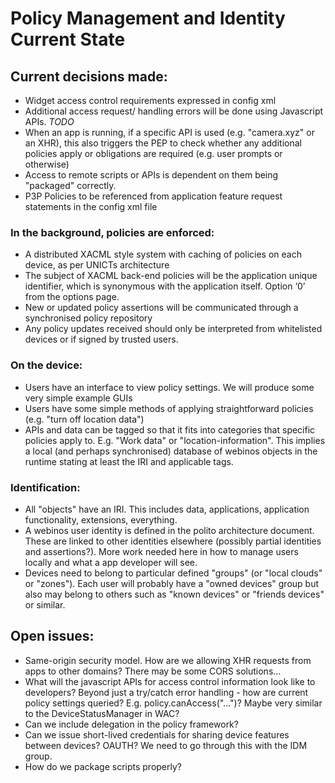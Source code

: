 Policy Management and Identity Current State
============================================

Current decisions made:
-----------------------

* Widget access control requirements expressed in config xml
 * Additional access request/ handling errors will be done using Javascript APIs. _TODO_
 * When an app is running, if a specific API is used (e.g. "camera.xyz" or an XHR), this also triggers the PEP to check whether any additional policies apply or obligations are required (e.g. user prompts or otherwise)
 * Access to remote scripts or APIs is dependent on them being "packaged" correctly.
 * P3P Policies to be referenced from application feature request statements in the config xml file

### In the background, policies are enforced:

-   A distributed XACML style system with caching of policies on each device, as per UNICTs architecture
-   The subject of XACML back-end policies will be the application unique identifier, which is synonymous with the application itself. Option ‘0’ from the options page.
-   New or updated policy assertions will be communicated through a synchronised policy repository
-   Any policy updates received should only be interpreted from whitelisted devices or if signed by trusted users.

### On the device:

-   Users have an interface to view policy settings. We will produce some very simple example GUIs
-   Users have some simple methods of applying straightforward policies (e.g. "turn off location data")
-   APIs and data can be tagged so that it fits into categories that specific policies apply to. E.g. "Work data" or "location-information". This implies a local (and perhaps synchronised) database of webinos objects in the runtime stating at least the IRI and applicable tags.

### Identification:

-   All "objects" have an IRI. This includes data, applications, application functionality, extensions, everything.
-   A webinos user identity is defined in the polito architecture document. These are linked to other identities elsewhere (possibly partial identities and assertions?). More work needed here in how to manage users locally and what a app developer will see.
-   Devices need to belong to particular defined "groups" (or "local clouds" or "zones"). Each user will probably have a "owned devices" group but also may belong to others such as "known devices" or "friends devices" or similar.

Open issues:
------------

-   Same-origin security model. How are we allowing XHR requests from apps to other domains? There may be some CORS solutions…
-   What will the javascript APIs for access control information look like to developers? Beyond just a try/catch error handling - how are current policy settings queried? E.g. policy.canAccess("...")? Maybe very similar to the DeviceStatusManager in WAC?
-   Can we include delegation in the policy framework?
-   Can we issue short-lived credentials for sharing device features between devices? OAUTH? We need to go through this with the IDM group.
-   How do we package scripts properly? <script> tag or another "widget"?
-   How do we specify and protect policies on the device, particularly those relating to operator/content provider/manufacturer policies?

Plan
----

…

